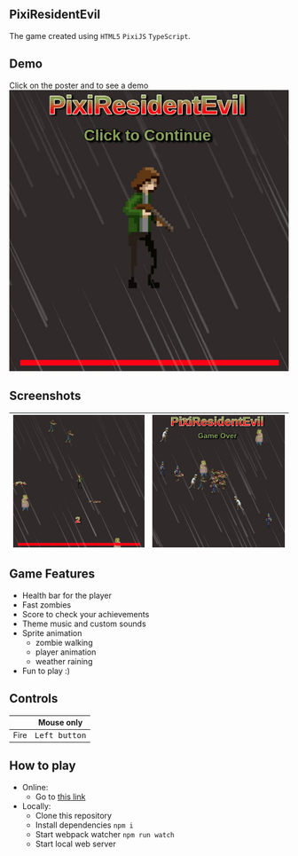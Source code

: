 ## PixiResidentEvil
The game created using `HTML5` `PixiJS` `TypeScript`.

## Demo
Click on the poster and to see a demo
[![Space Shooter Demo - Youtube](./posters/poster-1.jpg)](https://youtube.com/shorts/BTKPSErxSFs)

## Screenshots
| ![Poster 1](./posters/poster-2.jpg) | ![Poster 2](./posters/poster-3.jpg) |
|-------------------------------------|-------------------------------------|

## Game Features

- Health bar for the player
- Fast zombies
- Score to check your achievements
- Theme music and custom sounds
- Sprite animation
    - zombie walking
    - player animation
    - weather raining
- Fun to play :)

## Controls
|              | Mouse  only            |
|--------------|------------------------|
| Fire         | <kbd>Left button</kbd> |


## How to play
- Online:
    - Go to [this link](https://pixiresidentevil.netlify.app/)
- Locally:
    - Clone this repository
    - Install dependencies `npm i`
    - Start webpack watcher `npm run watch`
    - Start local web server
  